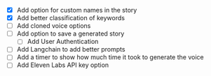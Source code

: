 - [x] Add option for custom names in the story
- [x] Add better classification of keywords
- [ ] Add cloned voice options
- [ ] Add option to save a generated story
    - [ ] Add User Authentication
- [ ] Add Langchain to add better prompts
- [ ] Add a timer to show how much time it took to generate the voice
- [ ] Add Eleven Labs API key option